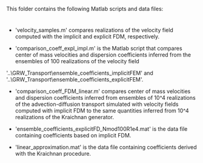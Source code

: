 This folder contains the following Matlab scripts and data files:

#

- 'velocity_samples.m' compares realizations of the velocity field computed with the implicit and explicit FDM, respectively.

- 'comparison_coeff_expl_impl.m' is the Matlab script that compares center of mass velocities and dispersion coefficients inferred from the ensembles of 100 realizations of the velocity field

'..\GRW_Transport\ensemble_coefficients_implicitFEM' and 
'..\GRW_Transport\ensemble_coefficients_explicitFEM'.

- 'comparison_coeff_FDM_linear.m' compares center of mass velocities and dispersion coefficients inferred from ensembles of 10^4 realizations of the advection-diffusion transport simulated with velocity fields computed with implicit FDM to the same quantities inferred from 10^4 realizations of the Kraichnan generator.

- 'ensemble_coefficients_explicitFD_Nmod100R1e4.mat' is the data file containing coefficients based on implicit FDM.

- 'linear_approximation.mat' is the data file containing coefficients derived with the Kraichnan procedure.

